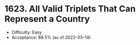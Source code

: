 # 1623. All Valid Triplets That Can Represent a Country
- Difficulty: Easy
- Acceptance: 88.5% (as of 2022-03-14)
